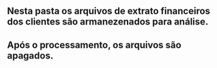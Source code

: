 ## Nesta pasta os arquivos de extrato financeiros dos clientes são armanezenados para análise.
## Após o processamento, os arquivos são apagados.